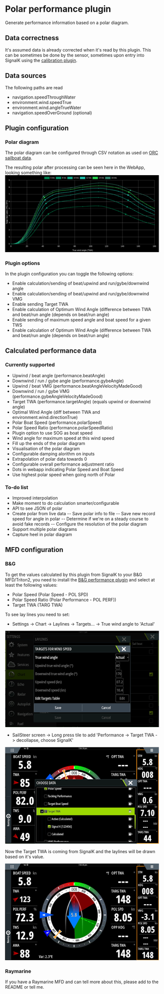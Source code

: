 # Polar performance plugin
Generate performance information based on a polar diagram.

## Data correctness
It's assumed data is already corrected when it's read by this plugin. This can be sometimes be done by the sensor, sometimes upon entry into SignalK using the [calibration plugin](https://www.npmjs.com/package/@signalk/calibration).

## Data sources
The following paths are read
 - navigation.speedThroughWater
 - environment.wind.speedTrue
 - environment.wind.angleTrueWater
 - navigation.speedOverGround (optional)

## Plugin configuration
### Polar diagram
The polar diagram can be configured through CSV notation as used on [ORC sailboat data](https://jieter.github.io/orc-data/site/).

The resulting polar after processing can be seen here in the WebApp, looking something like:
![](https://raw.githubusercontent.com/htool/signalk-polar-performance-plugin/main/doc/BandG_polar.png)


### Plugin options
In the plugin configuration you can toggle the following options:
 - Enable calculation/sending of beat/upwind and run/gybe/downwind angle
 - Enable calculation/sending of beat/upwind and run/gybe/downwind VMG
 - Enable sending Target TWA
 - Enable calculation of Optimum Wind Angle (difference between TWA and beat/run angle (depends on beat/run angle)
 - Enable sending of maximum speed angle and boat speed for a given TWS
 - Enable calculation of Optimum Wind Angle (difference between TWA and beat/run angle (depends on beat/run angle)

## Calculated performance data
### Currently supported
 - Upwind / beat angle (performance.beatAngle) 
 - Downwind / run / gybe angle (performance.gybeAngle) 
 - Upwind / beat VMG (performance.beatAngleVelocityMadeGood) 
 - Downwind / run / gybe VMG (performance.gybeAngleVelocityMadeGood) 
 - Target TWA (performance.targetAngle) (equals upwind or downwind angle)
 - Optimal Wind Angle (diff between TWA and environment.wind.directionTrue)
 - Polar Boat Speed (performance.polarSpeed)
 - Polar Speed Ratio (performance.polarSpeedRatio)
 - Plugin option to use SOG as boat speed
 - Wind angle for maximum speed at this wind speed
 - Fill up the ends of the polar diagram
 - Visualisation of the polar diagram
 - Configurable damping alorithm on inputs
 - Extrapolation of polar data towards 0
 - Configurable overall performance adjustment ratio
 - Dots in webapp indicating Polar Speed and Boat Speed
 - Use highest polar speed when going north of Polar

### To-do list
 - Improved interpolation
 - Make moment to do calculation smarter/configurable
 - API to see JSON of polar
 - Create polar from live data
 -- Save polar info to file
 -- Save new record speed for angle in polar
 -- Determine if we're on a steady course to avoid fake records
 -- Configure the resolution of the polar diagram
 - Support multiple polar diagrams
 - Capture heel in polar diagram

## MFD configuration

### B&G
To get the values calculated by this plugin from SignalK to your B&G MFD/Triton2, you need to install the [B&G performance plugin](https://www.npmjs.com/package/signalk-bandg-performance-plugin) and select at least the following values:
 - Polar Speed (Polar Speed - POL SPD)
 - Polar Speed Ratio (Polar Performance - POL PERF))
 - Target TWA (TARG TWA)

To see lay lines you need to set:
 - Settings -> Chart -> Laylines -> Targets... -> True wind angle to 'Actual'

 ![](https://raw.githubusercontent.com/htool/signalk-polar-performance-plugin/main/doc/BandG_Laylines_Target_TWA_to_Active.png)

 - SailSteer screen -> Long press tile to add 'Performance -> Target TWA -> decollapse, choose SignalK'

 ![](https://raw.githubusercontent.com/htool/signalk-polar-performance-plugin/main/doc/BandG_Target_TWA_to_SignalK.png)

Now the Target TWA is coming from SignalK and the laylines will be drawn based on it's value.

![](https://raw.githubusercontent.com/htool/signalk-polar-performance-plugin/main/doc/BandG_Sailsteer_with_laylines.png)

### Raymarine
If you have a Raymarine MFD and can tell more about this, please add to the README or tell me.
